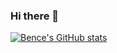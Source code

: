 ### Hi there 👋

[![Bence's GitHub stats](https://github-readme-stats.vercel.app/api?username=benceHornyak)](https://github.com/anuraghazra/github-readme-stats)


<!--
**benceHornyak/benceHornyak** is a ✨ _special_ ✨ repository because its `README.md` (this file) appears on your GitHub profile.

Here are some ideas to get you started:

- 🔭 I’m currently working on ...
- 🌱 I’m currently learning ...
- 👯 I’m looking to collaborate on ...
- 🤔 I’m looking for help with ...
- 💬 Ask me about ...
- 📫 How to reach me: ...
- 😄 Pronouns: ...
- ⚡ Fun fact: ...
-->
